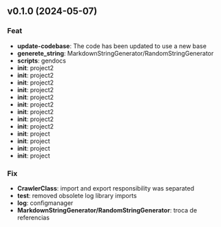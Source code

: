 ## v0.1.0 (2024-05-07)

### Feat

- **update-codebase**: The code has been updated to use a new base
- **generete_string**: MarkdownStringGenerator/RandomStringGenerator
- **scripts**: gendocs
- **init**: project2
- **init**: project2
- **init**: project2
- **init**: project2
- **init**: project2
- **init**: project2
- **init**: project2
- **init**: project2
- **init**: project2
- **init**: project
- **init**: project
- **init**: project
- **init**: project

### Fix

- **CrawlerClass**: import and export responsibility was separated
- **test**: removed obsolete log library imports
- **log**: configmanager
- **MarkdownStringGenerator/RandomStringGenerator**: troca de referencias
